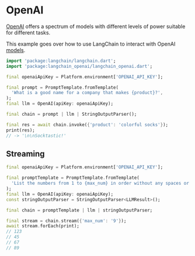 # OpenAI

[OpenAI](https://platform.openai.com/docs/introduction) offers a spectrum of
models with different levels of power suitable for different tasks.

This example goes over how to use LangChain to interact with
OpenAI [models](https://platform.openai.com/docs/models).

```dart
import 'package:langchain/langchain.dart';
import 'package:langchain_openai/langchain_openai.dart';

final openaiApiKey = Platform.environment['OPENAI_API_KEY'];

final prompt = PromptTemplate.fromTemplate(
  'What is a good name for a company that makes {product}?',
);
final llm = OpenAI(apiKey: openaiApiKey);

final chain = prompt | llm | StringOutputParser();

final res = await chain.invoke({'product': 'colorful socks'});
print(res);
// -> '\n\nSocktastic!'
```

## Streaming

```dart
final openaiApiKey = Platform.environment['OPENAI_API_KEY'];

final promptTemplate = PromptTemplate.fromTemplate(
  'List the numbers from 1 to {max_num} in order without any spaces or commas',
);
final llm = OpenAI(apiKey: openaiApiKey);
const stringOutputParser = StringOutputParser<LLMResult>();

final chain = promptTemplate | llm | stringOutputParser;

final stream = chain.stream({'max_num': '9'});
await stream.forEach(print);
// 123
// 45
// 67
// 89
```
